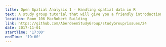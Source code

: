 ```yaml
---
title: Open Spatial Analysis 1 - Handling spatial data in R 
text: A study group tutorial that will give you a friendly introduction to spatial data manipulation in R.
location: Room 106 MacRobert Building
link: https://github.com/AberdeenStudyGroup/studyGroup/issues/24
date: 2017-11-01
startTime: '17:00'
endTime: '19:00'
---
```

